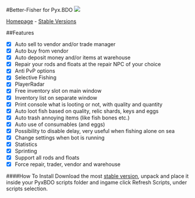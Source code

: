 #Better-Fisher for Pyx.BDO ![](http://imgur.com/WshJu3O.png)

[Homepage](https://www.blackdesert-bot.com/forums/showthread.php/93-A-better-version-for-fishing-(included-profiles)) - [Stable Versions](https://github.com/miracle091/Better-Fisher/releases)

##Features
- [x] Auto sell to vendor and/or trade manager
- [x] Auto buy from vendor
- [x] Auto deposit money and/or items at warehouse
- [x] Repair your rods and floats at the repair NPC of your choice
- [x] Anti PvP options
- [x] Selective Fishing
- [x] PlayerRadar
- [x] Free inventory slot on main window
- [x] Inventory list on separate window
- [x] Print console what is looting or not, with quality and quantity
- [x] Auto loot fish based on quality, relic shards, keys and eggs
- [x] Auto trash annoying items (like fish bones etc.)
- [x] Auto use of consumables (and eggs)
- [x] Possibility to disable delay, very useful when fishing alone on sea
- [x] Change settings when bot is running
- [x] Statistics
- [x] Sprinting
- [x] Support all rods and floats
- [x] Force repair, trader, vendor and warehouse

####How To Install
Download the most [stable version](https://github.com/miracle091/Better-Fisher/releases), unpack and place it inside your PyxBDO scripts folder and ingame click Refresh Scripts, under scripts selection.
